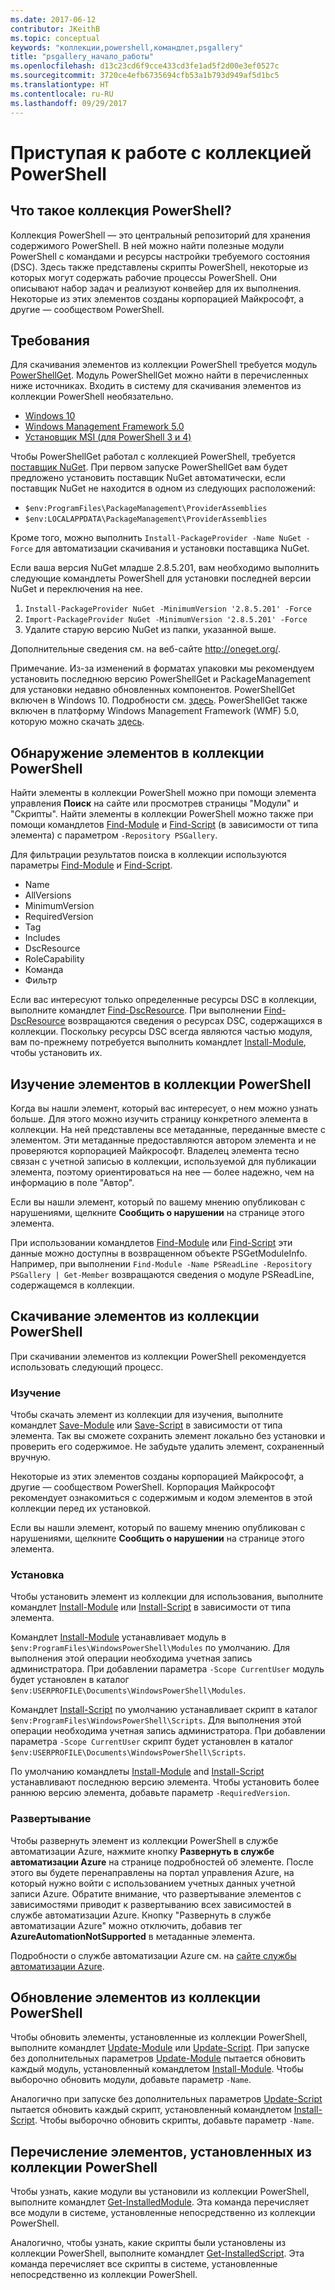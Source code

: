 ```yaml
---
ms.date: 2017-06-12
contributor: JKeithB
ms.topic: conceptual
keywords: "коллекции,powershell,командлет,psgallery"
title: "psgallery_начало_работы"
ms.openlocfilehash: d13c23cd6f9cce433cd3fe1ad5f2d00e3ef0527c
ms.sourcegitcommit: 3720ce4efb6735694cfb53a1b793d949af5d1bc5
ms.translationtype: HT
ms.contentlocale: ru-RU
ms.lasthandoff: 09/29/2017
---
```

# <a name="get-started-with-the-powershell-gallery"></a>Приступая к работе с коллекцией PowerShell

## <a name="what-is-the-powershell-gallery"></a>Что такое коллекция PowerShell?

Коллекция PowerShell — это центральный репозиторий для хранения содержимого PowerShell.
В ней можно найти полезные модули PowerShell с командами и ресурсы настройки требуемого состояния (DSC). Здесь также представлены скрипты PowerShell, некоторые из которых могут содержать рабочие процессы PowerShell. Они описывают набор задач и реализуют конвейер для их выполнения.
Некоторые из этих элементов созданы корпорацией Майкрософт, а другие — сообществом PowerShell.

## <a name="requirements"></a>Требования

Для скачивания элементов из коллекции PowerShell требуется модуль [PowerShellGet](http://go.microsoft.com/fwlink/?LinkID=760387&clcid=0x409). Модуль PowerShellGet можно найти в перечисленных ниже источниках. Входить в систему для скачивания элементов из коллекции PowerShell необязательно.

-   [Windows 10](http://go.microsoft.com/fwlink/?LinkID=624830&clcid=0x409)
-   [Windows Management Framework 5.0](http://go.microsoft.com/fwlink/?LinkId=398175)
-   [Установщик MSI (для PowerShell 3 и 4)](http://go.microsoft.com/fwlink/?LinkID=746217&clcid=0x409)

Чтобы PowerShellGet работал с коллекцией PowerShell, требуется [поставщик NuGet](http://go.microsoft.com/fwlink/?LinkId=722208). При первом запуске PowerShellGet вам будет предложено установить поставщик NuGet автоматически, если поставщик NuGet не находится в одном из следующих расположений:

- `$env:ProgramFiles\PackageManagement\ProviderAssemblies`
- `$env:LOCALAPPDATA\PackageManagement\ProviderAssemblies`

Кроме того, можно выполнить `Install-PackageProvider -Name NuGet -Force` для автоматизации скачивания и установки поставщика NuGet.

  
Если ваша версия NuGet младше 2.8.5.201, вам необходимо выполнить следующие командлеты PowerShell для установки последней версии NuGet и переключения на нее.

1.  `Install-PackageProvider NuGet -MinimumVersion '2.8.5.201' -Force`
2.  `Import-PackageProvider NuGet -MinimumVersion '2.8.5.201' -Force`
3.  Удалите старую версию NuGet из папки, указанной выше.

Дополнительные сведения см. на веб-сайте <http://oneget.org/>.

  
Примечание. Из-за изменений в форматах упаковки мы рекомендуем установить последнюю версию PowerShellGet и PackageManagement для установки недавно обновленных компонентов. PowerShellGet включен в Windows 10. Подробности см. [здесь](http://go.microsoft.com/fwlink/?LinkID=624830&clcid=0x409).
PowerShellGet также включен в платформу Windows Management Framework (WMF) 5.0, которую можно скачать [здесь](http://go.microsoft.com/fwlink/?LinkId=398175).

## <a name="discovering-items-from-the-powershell-gallery"></a>Обнаружение элементов в коллекции PowerShell

Найти элементы в коллекции PowerShell можно при помощи элемента управления **Поиск** на сайте или просмотрев страницы "Модули" и "Скрипты". Найти элементы в коллекции PowerShell можно также при помощи командлетов [Find-Module](https://go.microsoft.com/fwlink/?LinkId=821658) и [Find-Script](https://go.microsoft.com/fwlink/?LinkId=822322) (в зависимости от типа элемента) с параметром `-Repository PSGallery`.

Для фильтрации результатов поиска в коллекции используются параметры [Find-Module](https://go.microsoft.com/fwlink/?LinkId=821658) и [Find-Script](https://go.microsoft.com/fwlink/?LinkId=822322).

- Name
- AllVersions
- MinimumVersion
- RequiredVersion
- Tag
- Includes
- DscResource
- RoleCapability
- Команда
- Фильтр

Если вас интересуют только определенные ресурсы DSC в коллекции, выполните командлет [Find-DscResource](https://go.microsoft.com/fwlink/?LinkId=517196).
При выполнении [Find-DscResource](https://go.microsoft.com/fwlink/?LinkId=517196) возвращаются сведения о ресурсах DSC, содержащихся в коллекции. Поскольку ресурсы DSC всегда являются частью модуля, вам по-прежнему потребуется выполнить командлет [Install-Module](https://go.microsoft.com/fwlink/?LinkId=821663), чтобы установить их.

## <a name="learning-about-items-in-the-powershell-gallery"></a>Изучение элементов в коллекции PowerShell

Когда вы нашли элемент, который вас интересует, о нем можно узнать больше. Для этого можно изучить страницу конкретного элемента в коллекции. На ней представлены все метаданные, переданные вместе с элементом. Эти метаданные предоставляются автором элемента и не проверяются корпорацией Майкрософт. Владелец элемента тесно связан с учетной записью в коллекции, используемой для публикации элемента, поэтому ориентироваться на нее — более надежно, чем на информацию в поле "Автор".

Если вы нашли элемент, который по вашему мнению опубликован с нарушениями, щелкните **Сообщить о нарушении** на странице этого элемента.

При использовании командлетов [Find-Module](https://go.microsoft.com/fwlink/?LinkId=821658) или [Find-Script](https://go.microsoft.com/fwlink/?LinkId=822322) эти данные можно доступны в возвращенном объекте PSGetModuleInfo.
Например, при выполнении `Find-Module -Name PSReadLine -Repository PSGallery | Get-Member` возвращаются сведения о модуле PSReadLine, содержащемся в коллекции.

## <a name="downloading-items-from-the-powershell-gallery"></a>Скачивание элементов из коллекции PowerShell

При скачивании элементов из коллекции PowerShell рекомендуется использовать следующий процесс.

### <a name="inspect"></a>Изучение

Чтобы скачать элемент из коллекции для изучения, выполните командлет [Save-Module](https://go.microsoft.com/fwlink/?LinkId=821669) или [Save-Script](https://go.microsoft.com/fwlink/?LinkId=822334) в зависимости от типа элемента. Так вы сможете сохранить элемент локально без установки и проверить его содержимое. Не забудьте удалить элемент, сохраненный вручную.

Некоторые из этих элементов созданы корпорацией Майкрософт, а другие — сообществом PowerShell. Корпорация Майкрософт рекомендует ознакомиться с содержимым и кодом элементов в этой коллекции перед их установкой.

Если вы нашли элемент, который по вашему мнению опубликован с нарушениями, щелкните **Сообщить о нарушении** на странице этого элемента.

### <a name="install"></a>Установка

Чтобы установить элемент из коллекции для использования, выполните командлет [Install-Module](https://go.microsoft.com/fwlink/?LinkId=821663) или [Install-Script](https://go.microsoft.com/fwlink/?LinkId=822327) в зависимости от типа элемента.

Командлет [Install-Module](https://go.microsoft.com/fwlink/?LinkId=821663) устанавливает модуль в `$env:ProgramFiles\WindowsPowerShell\Modules` по умолчанию. Для выполнения этой операции необходима учетная запись администратора. При добавлении параметра `-Scope
CurrentUser` модуль будет установлен в каталог `$env:USERPROFILE\Documents\WindowsPowerShell\Modules`.

Командлет [Install-Script](https://go.microsoft.com/fwlink/?LinkId=822327) по умолчанию устанавливает скрипт в каталог `$env:ProgramFiles\WindowsPowerShell\Scripts`. Для выполнения этой операции необходима учетная запись администратора. При добавлении параметра `-Scope
CurrentUser` скрипт будет установлен в каталог `$env:USERPROFILE\Documents\WindowsPowerShell\Scripts`.

По умолчанию командлеты [Install-Module](https://go.microsoft.com/fwlink/?LinkId=821663) and [Install-Script](https://go.microsoft.com/fwlink/?LinkId=822327) устанавливают последнюю версию элемента. Чтобы установить более раннюю версию элемента, добавьте параметр `-RequiredVersion`.

### <a name="deploy"></a>Развертывание

Чтобы развернуть элемент из коллекции PowerShell в службе автоматизации Azure, нажмите кнопку **Развернуть в службе автоматизации Azure** на странице подробностей об элементе. После этого вы будете перенаправлены на портал управления Azure, на который нужно войти с использованием учетных данных учетной записи Azure. Обратите внимание, что развертывание элементов с зависимостями приводит к развертыванию всех зависимостей в службе автоматизации Azure. Кнопку "Развернуть в службе автоматизации Azure" можно отключить, добавив тег **AzureAutomationNotSupported** в метаданные элемента.

Подробности о службе автоматизации Azure см. на [сайте службы автоматизации Azure](http://azure.microsoft.com/en-us/services/automation/).

## <a name="updating-items-from-the-powershell-gallery"></a>Обновление элементов из коллекции PowerShell

Чтобы обновить элементы, установленные из коллекции PowerShell, выполните командлет [Update-Module](https://go.microsoft.com/fwlink/?LinkID=398576) или [Update-Script](http://go.microsoft.com/fwlink/?LinkId=619787). При запуске без дополнительных параметров [Update-Module](https://go.microsoft.com/fwlink/?LinkID=398576) пытается обновить каждый модуль, установленный командлетом [Install-Module](https://go.microsoft.com/fwlink/?LinkId=821663).
Чтобы выборочно обновить модули, добавьте параметр `-Name`.

Аналогично при запуске без дополнительных параметров [Update-Script](http://go.microsoft.com/fwlink/?LinkId=619787) пытается обновить каждый скрипт, установленный командлетом [Install-Script](https://go.microsoft.com/fwlink/?LinkId=822327).
Чтобы выборочно обновить скрипты, добавьте параметр `-Name`.

## <a name="list-items-that-you-have-installed-from-the-powershell-gallery"></a>Перечисление элементов, установленных из коллекции PowerShell

Чтобы узнать, какие модули вы установили из коллекции PowerShell, выполните командлет [Get-InstalledModule](https://go.microsoft.com/fwlink/?LinkId=526863). Эта команда перечисляет все модули в системе, установленные непосредственно из коллекции PowerShell.

Аналогично, чтобы узнать, какие скрипты были установлены из коллекции PowerShell, выполните командлет [Get-InstalledScript](https://go.microsoft.com/fwlink/?LinkId=619790). Эта команда перечисляет все скрипты в системе, установленные непосредственно из коллекции PowerShell.

